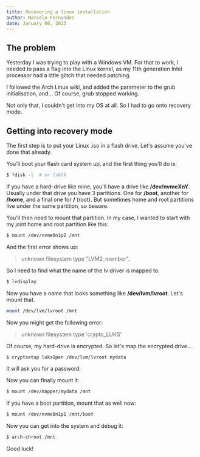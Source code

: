 ```yaml
---
title: Recovering a linux installation
author: Marcelo Fernandes
date: January 08, 2023
---
```


## The problem

Yesterday I was trying to play with a Windows VM. For that to work, I needed to
pass a flag into the Linux kernel, as my 11th generation Intel processor had a
little glitch that needed patching.

I followed the Arch Linux wiki, and added the parameter to the grub
initialisation, and... Of course, grub stopped working.

Not only that, I couldn't get into my OS at all. So I had to go onto recovery
mode.

## Getting into recovery mode

The first step is to put your Linux .iso in a flash drive. Let's assume you've
done that already.

You'll boot your flash card system up, and the first thing you'll do is:

```sh
$ fdisk -l  # or lsblk
```

If you have a hard-drive like mine, you'll have a drive like **/dev/nvmeXnY**.
Usually under that drive you have 3 partitions. One for **/boot**, another for
**/home**, and a final one for **/** (root). But sometimes home and root
partitions live under the same partition, so beware.

You'll then need to mount that partition. In my case, I wanted to start with
my joint home and root partition like this:

```sh
$ mount /dev/nvme0n1p2 /mnt
```

And the first error shows up:

> unknown filesystem type "LVM2_member".

So I need to find what the name of the lv driver is mapped to:

```sh
$ lvdisplay
```

Now you have a name that looks something like **/dev/lvm/lvroot**. Let's mount
that.

```sh
mount /dev/lvm/lvroot /mnt
```

Now you might get the following error:

> unknown filesystem type 'crypto_LUKS'

Of course, my hard-drive is encrypted. So let's map the encrypted drive...

```sh
$ cryptsetup luksOpen /dev/lvm/lvroot mydata
```

It will ask you for a password.

Now you can finally mount it:

```sh
$ mount /dev/mapper/mydata /mnt
```

If you have a boot partition, mount that as well now:

```sh
$ mount /dev/nvme0n1p1 /mnt/boot
```

Now you can get into the system and debug it:

```sh
$ arch-chroot /mnt
```

Good luck!
